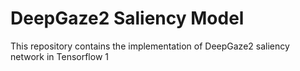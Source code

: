 # DeepGaze2 Saliency Model
This repository contains the implementation of DeepGaze2 saliency network in Tensorflow 1

